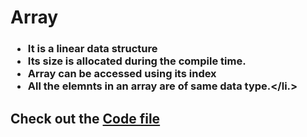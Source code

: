 # Array
### <ul><li>It is a linear data structure  </li><li>Its size is allocated during the compile time. </li><li>Array can be accessed using its index </li><li>All the elemnts in an array are of same data type.</li.> </ul>
## Check out the <a href="./array.cpp">Code file</a>